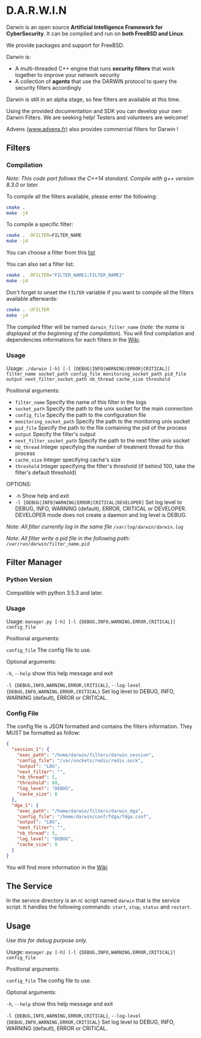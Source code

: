 # D.A.R.W.I.N

Darwin is an open source **Artificial Intelligence Framework for CyberSecurity**. It can be compiled and run on **both FreeBSD and Linux**.

We provide packages and support for FreeBSD.

Darwin is:
 - A multi-threaded C++ engine that runs **security filters** that work together to improve your network security
 - A collection of **agents** that use the DARWIN protocol to query the security filters accordingly

Darwin is still in an alpha stage, so few filters are available at this time.

Using the provided documentation and SDK you can develop your own Darwin Filters.
We are seeking help! Testers and volunteers are welcome!

Advens (www.advens.fr) also provides commercial filters for Darwin !

## Filters

### Compilation

*Note: This code part follows the C++14 standard. Compile with g++ version 8.3.0 or later.*

To compile all the filters available, please enter the following:

```sh
cmake .
make -j4
```

To compile a specific filter:

```sh
cmake . -DFILTER=FILTER_NAME
make -j4
```

You can choose a filter from this [list](https://github.com/VultureProject/darwin/wiki/Filters-Summary)

You can also set a filter list:

```sh
cmake . -DFILTER="FILTER_NAME1;FILTER_NAME2"
make -j4
```

Don't forget to unset the `FILTER` variable if you want to compile all the filters available afterwards:

```sh
cmake . -UFILTER
make -j4
```

The compiled filter will be named `darwin_filter_name` (*note: the name is displayed at the beginning of the compilation*).
You will find compilation and dependencies informations for each filters in the [Wiki](https://github.com/VultureProject/darwin/wiki).

### Usage

Usage: `./darwin [-h] [-l [DEBUG|INFO|WARNING|ERROR|CRITICAL]] filter_name socket_path config_file monitoring_socket_path pid_file output next_filter_socket_path nb_thread cache_size threshold`

Positional arguments:
- `filter_name` Specify the name of this filter in the logs
- `socket_path` Specify the path to the unix socket for the main connection
- `config_file` Specify the path to the configuration file
- `monitoring_socket_path` Specify the path to the monitoring unix socket
- `pid_file` Specify the path to the file containing the pid of the process
- `output` Specify the filter's output
- `next_filter_socket_path` Specify the path to the next filter unix socket
- `nb_thread` Integer specifying the number of treatment thread for this process
- `cache_size` Integer specifying cache's size
- `threshold` Integer specifying the filter's threshold (if behind 100, take the filter's default threshold)

OPTIONS:
- `-h` Show help and exit 
- `-l [DEBUG|INFO|WARNING|ERROR|CRITICAL|DEVELOPER]` 
Set log level to DEBUG, INFO, WARNING (default), ERROR, CRITICAL or DEVELOPER.
DEVELOPER mode does not create a daemon and log level is DEBUG.

*Note: All filter currently log in the same file `/var/log/darwin/darwin.log`*

*Note: All filter write a pid file in the following path: `/var/run/darwin/filter_name.pid`*

## Filter Manager

### Python Version

Compatible with python 3.5.3 and later.

### Usage

Usage: `manager.py [-h] [-l {DEBUG,INFO,WARNING,ERROR,CRITICAL}] config_file`

Positional arguments:

`config_file` The config file to use.

Optional arguments:

`-h`, `--help` show this help message and exit

`-l {DEBUG,INFO,WARNING,ERROR,CRITICAL}`, `--log-level {DEBUG,INFO,WARNING,ERROR,CRITICAL}`
Set log level to DEBUG, INFO, WARNING (default), ERROR or CRITICAL.

### Config File

The config file is JSON formatted and contains the filters information. They *MUST* be formatted as follow:

```json
{
  "session_1": {
    "exec_path": "/home/darwin/filters/darwin_session",
    "config_file": "/var/sockets/redis/redis.sock",
    "output": "LOG",
    "next_filter": "",
    "nb_thread": 5,
    "threshold": 80,
    "log_level": "DEBUG",
    "cache_size": 0
  },
  "dga_1": {
    "exec_path": "/home/darwin/filters/darwin_dga",
    "config_file": "/home/darwin/conf/fdga/fdga.conf",
    "output": "LOG",
    "next_filter": "",
    "nb_thread": 5,
    "log_level": "DEBUG",
    "cache_size": 0
  }
}
```
You will find more information in the [Wiki](https://github.com/VultureProject/darwin/wiki/Darwin-configuration) 

## The Service

In the service directory is an rc script named `darwin` that is
the service script. It handles the following commands: `start`, `stop`,
`status` and `restart`.


## Usage

*Use this for debug purpose only.*

Usage: `manager.py [-h] [-l {DEBUG,INFO,WARNING,ERROR,CRITICAL}] config_file`

Positional arguments:

`config_file` The config file to use.

Optional arguments:

`-h`, `--help` show this help message and exit

`-l {DEBUG,INFO,WARNING,ERROR,CRITICAL}`, `--log-level {DEBUG,INFO,WARNING,ERROR,CRITICAL}`
Set log level to DEBUG, INFO, WARNING (default), ERROR or CRITICAL.
